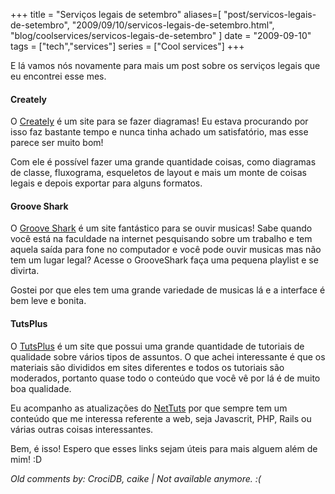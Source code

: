 +++
title = "Serviços legais de setembro"
aliases=[
  "post/servicos-legais-de-setembro",
  "2009/09/10/servicos-legais-de-setembro.html",
  "blog/coolservices/servicos-legais-de-setembro"
]
date = "2009-09-10"
tags = ["tech","services"]
series = ["Cool services"]
+++

E lá vamos nós novamente para mais um post sobre os serviços legais que eu encontrei esse mes.

#### Creately

O [Creately](http://creately.com/ "Creately") é  um site para se fazer
diagramas! Eu  estava procurando por  isso faz bastante tempo  e nunca
tinha achado um satisfatório, mas esse parece ser muito bom!

Com ele é possível fazer uma grande quantidade coisas, como diagramas
de classe, fluxograma, esqueletos de layout e mais um monte de coisas
legais e depois exportar para alguns formatos.

#### Groove Shark

O [Groove Shark](http://listen.grooveshark.com/ "Groove Shark") é um
site fantástico para se ouvir musicas! Sabe quando você está na
faculdade na internet pesquisando sobre um trabalho e tem aquela saída
para fone no computador e você pode ouvir musicas mas não tem um lugar
legal? Acesse o GrooveShark faça uma pequena playlist e se divirta.

Gostei por que eles tem uma grande variedade de musicas lá e a
interface é bem leve e bonita.

#### TutsPlus

O [TutsPlus](http://tutsplus.com/ "TutsPlus") é um site que possui uma
grande quantidade de tutoriais de qualidade sobre vários tipos de
assuntos. O que achei interessante é que os materiais são divididos em
sites diferentes e todos os tutoriais são moderados, portanto quase
todo o conteúdo que você vê por lá é de muito boa qualidade.

Eu acompanho as atualizações do
[NetTuts](http://net.tutsplus.com/ "NetTuts+") por que sempre tem um
conteúdo que me interessa referente a web, seja Javascrit, PHP, Rails
ou várias outras coisas interessantes.

Bem, é isso! Espero que esses links sejam úteis para mais alguem além de mim! :D



_Old comments by: CrociDB, caike | Not available anymore. :(_
